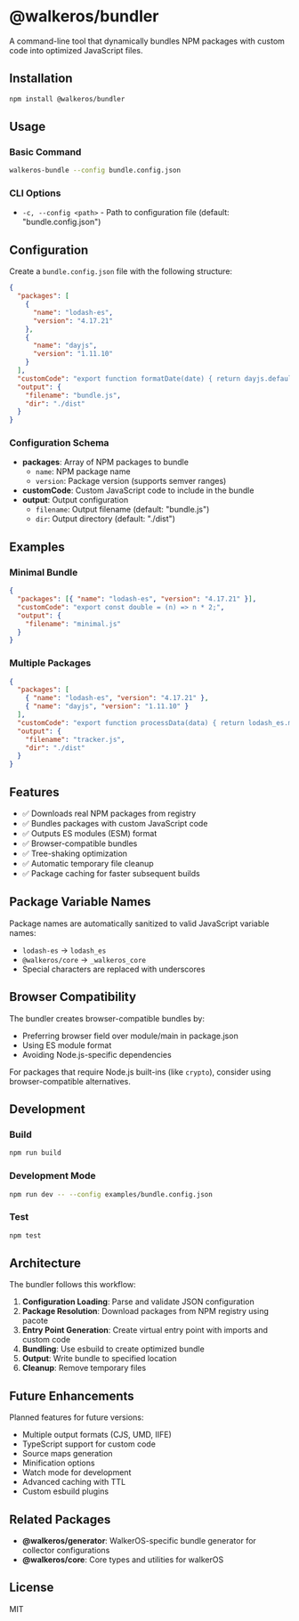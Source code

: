 # @walkeros/bundler

A command-line tool that dynamically bundles NPM packages with custom code into
optimized JavaScript files.

## Installation

```bash
npm install @walkeros/bundler
```

## Usage

### Basic Command

```bash
walkeros-bundle --config bundle.config.json
```

### CLI Options

- `-c, --config <path>` - Path to configuration file (default:
  "bundle.config.json")

## Configuration

Create a `bundle.config.json` file with the following structure:

```json
{
  "packages": [
    {
      "name": "lodash-es",
      "version": "4.17.21"
    },
    {
      "name": "dayjs",
      "version": "1.11.10"
    }
  ],
  "customCode": "export function formatDate(date) { return dayjs.default(date).format('YYYY-MM-DD'); }",
  "output": {
    "filename": "bundle.js",
    "dir": "./dist"
  }
}
```

### Configuration Schema

- **packages**: Array of NPM packages to bundle
  - `name`: NPM package name
  - `version`: Package version (supports semver ranges)
- **customCode**: Custom JavaScript code to include in the bundle
- **output**: Output configuration
  - `filename`: Output filename (default: "bundle.js")
  - `dir`: Output directory (default: "./dist")

## Examples

### Minimal Bundle

```json
{
  "packages": [{ "name": "lodash-es", "version": "4.17.21" }],
  "customCode": "export const double = (n) => n * 2;",
  "output": {
    "filename": "minimal.js"
  }
}
```

### Multiple Packages

```json
{
  "packages": [
    { "name": "lodash-es", "version": "4.17.21" },
    { "name": "dayjs", "version": "1.11.10" }
  ],
  "customCode": "export function processData(data) { return lodash_es.map(data, item => dayjs.default(item.date).format('YYYY-MM-DD')); }",
  "output": {
    "filename": "tracker.js",
    "dir": "./dist"
  }
}
```

## Features

- ✅ Downloads real NPM packages from registry
- ✅ Bundles packages with custom JavaScript code
- ✅ Outputs ES modules (ESM) format
- ✅ Browser-compatible bundles
- ✅ Tree-shaking optimization
- ✅ Automatic temporary file cleanup
- ✅ Package caching for faster subsequent builds

## Package Variable Names

Package names are automatically sanitized to valid JavaScript variable names:

- `lodash-es` → `lodash_es`
- `@walkeros/core` → `_walkeros_core`
- Special characters are replaced with underscores

## Browser Compatibility

The bundler creates browser-compatible bundles by:

- Preferring browser field over module/main in package.json
- Using ES module format
- Avoiding Node.js-specific dependencies

For packages that require Node.js built-ins (like `crypto`), consider using
browser-compatible alternatives.

## Development

### Build

```bash
npm run build
```

### Development Mode

```bash
npm run dev -- --config examples/bundle.config.json
```

### Test

```bash
npm test
```

## Architecture

The bundler follows this workflow:

1. **Configuration Loading**: Parse and validate JSON configuration
2. **Package Resolution**: Download packages from NPM registry using pacote
3. **Entry Point Generation**: Create virtual entry point with imports and
   custom code
4. **Bundling**: Use esbuild to create optimized bundle
5. **Output**: Write bundle to specified location
6. **Cleanup**: Remove temporary files

## Future Enhancements

Planned features for future versions:

- Multiple output formats (CJS, UMD, IIFE)
- TypeScript support for custom code
- Source maps generation
- Minification options
- Watch mode for development
- Advanced caching with TTL
- Custom esbuild plugins

## Related Packages

- **@walkeros/generator**: WalkerOS-specific bundle generator for collector
  configurations
- **@walkeros/core**: Core types and utilities for walkerOS

## License

MIT
